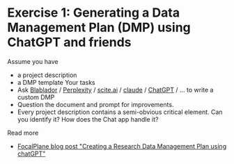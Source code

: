 # Exercise 1: Generating a Data Management Plan (DMP) using ChatGPT and friends

Assume you have
* a project description
* a DMP template
Your tasks
* Ask [Blablador](https://helmholtz-blablador.fz-juelich.de/) / [Perplexity](https://www.perplexity.ai/) / [scite.ai](https://scite.ai/) / [claude](https://claude.ai) / [ChatGPT](https://chatgpt.com/) / ... to write a custom DMP
* Question the document and prompt for improvements.
* Every project description contains a semi-obvious critical element. 
Can you identify it? How does the Chat app handle it?

Read more
* [FocalPlane blog post "Creating a Research Data Management Plan using chatGPT"](https://focalplane.biologists.com/2023/11/06/creating-a-research-data-management-plan-using-chatgpt/)
